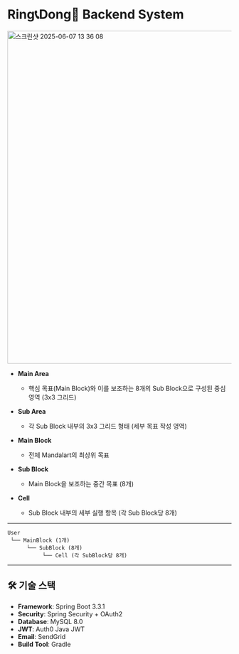 #  Ring📞Dong🔔 Backend System

<img width="749" alt="스크린샷 2025-06-07 13 36 08" src="https://github.com/user-attachments/assets/f8f300c3-a54c-48f1-bc39-9019ed88449a" />

- **Main Area**  
  - 핵심 목표(Main Block)와 이를 보조하는 8개의 Sub Block으로 구성된 중심 영역 (3x3 그리드)
  
- **Sub Area**  
  - 각 Sub Block 내부의 3x3 그리드 형태 (세부 목표 작성 영역)
  
- **Main Block**  
  - 전체 Mandalart의 최상위 목표
  
- **Sub Block**  
  - Main Block을 보조하는 중간 목표 (8개)
  
- **Cell**  
  - Sub Block 내부의 세부 실행 항목 (각 Sub Block당 8개)
 
---
```plaintext
User
 └── MainBlock (1개)
      └── SubBlock (8개)
           └── Cell (각 SubBlock당 8개)
```
---

## 🛠️ 기술 스택

- **Framework**: Spring Boot 3.3.1
- **Security**: Spring Security + OAuth2
- **Database**: MySQL 8.0
- **JWT**: Auth0 Java JWT
- **Email**: SendGrid
- **Build Tool**: Gradle
